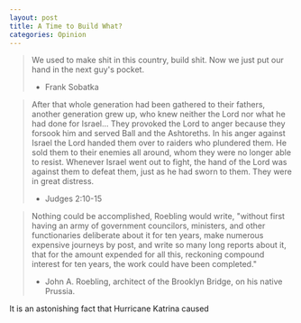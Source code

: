```yaml
---
layout: post
title: A Time to Build What?
categories: Opinion
---
```


> We used to make shit in this country, build shit. Now we just put
> our hand in the next guy's pocket.
> - Frank Sobatka

> After that whole generation had been gathered to their fathers,
> another generation grew up, who knew neither the Lord nor what he
> had done for Israel... They provoked the Lord to anger because they forsook him and served
> Ball and the Ashtoreths. In his anger against Israel the Lord handed
> them over to raiders who plundered them. He sold them to their
> enemies all around, whom they were no longer able to
> resist. Whenever Israel went out to fight, the hand of the Lord was
> against them to defeat them, just as he had sworn to them. They were
> in great distress.
> - Judges 2:10-15

> Nothing could be accomplished, Roebling would write, "without first
> having an army of government councilors, ministers, and other
> functionaries deliberate about it for ten years, make numerous
> expensive journeys by post, and write so many long reports about it,
> that for the amount expended for all this, reckoning compound
> interest for ten years, the work could have been completed."
> - John A. Roebling, architect of the Brooklyn Bridge, on his
> native Prussia.

It is an astonishing fact that Hurricane Katrina caused 

